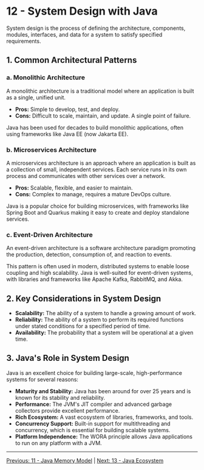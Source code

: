 # 12 - System Design with Java

System design is the process of defining the architecture, components, modules, interfaces, and data for a system to satisfy specified requirements.

## 1. Common Architectural Patterns

### a. Monolithic Architecture

A monolithic architecture is a traditional model where an application is built as a single, unified unit.

*   **Pros:** Simple to develop, test, and deploy.
*   **Cons:** Difficult to scale, maintain, and update. A single point of failure.

Java has been used for decades to build monolithic applications, often using frameworks like Java EE (now Jakarta EE).

### b. Microservices Architecture

A microservices architecture is an approach where an application is built as a collection of small, independent services. Each service runs in its own process and communicates with other services over a network.

*   **Pros:** Scalable, flexible, and easier to maintain.
*   **Cons:** Complex to manage, requires a mature DevOps culture.

Java is a popular choice for building microservices, with frameworks like Spring Boot and Quarkus making it easy to create and deploy standalone services.

### c. Event-Driven Architecture

An event-driven architecture is a software architecture paradigm promoting the production, detection, consumption of, and reaction to events.

This pattern is often used in modern, distributed systems to enable loose coupling and high scalability. Java is well-suited for event-driven systems, with libraries and frameworks like Apache Kafka, RabbitMQ, and Akka.

## 2. Key Considerations in System Design

*   **Scalability:** The ability of a system to handle a growing amount of work.
*   **Reliability:** The ability of a system to perform its required functions under stated conditions for a specified period of time.
*   **Availability:** The probability that a system will be operational at a given time.

## 3. Java's Role in System Design

Java is an excellent choice for building large-scale, high-performance systems for several reasons:

*   **Maturity and Stability:** Java has been around for over 25 years and is known for its stability and reliability.
*   **Performance:** The JVM's JIT compiler and advanced garbage collectors provide excellent performance.
*   **Rich Ecosystem:** A vast ecosystem of libraries, frameworks, and tools.
*   **Concurrency Support:** Built-in support for multithreading and concurrency, which is essential for building scalable systems.
*   **Platform Independence:** The WORA principle allows Java applications to run on any platform with a JVM.

---

[Previous: 11 - Java Memory Model](../11-Java-Memory-Model/README.md) | [Next: 13 - Java Ecosystem](../13-Java-Ecosystem/README.md)
